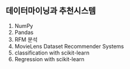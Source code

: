 
## 데이터마이닝과 추천시스템


1) NumPy
2) Pandas
3) RFM 분석
4) MovieLens Dataset Recommender Systems
5) classification with scikit-learn
6) Regression with scikit-learn
